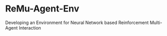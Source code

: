 # ReMu-Agent-Env
Developing an Environment for Neural Network based Reinforcement Multi-Agent Interaction
